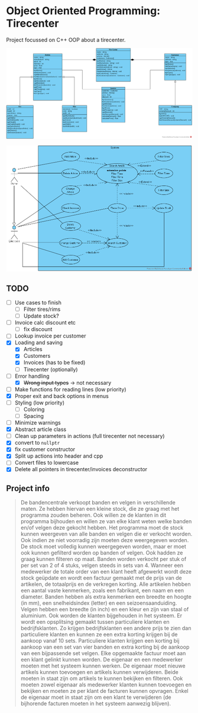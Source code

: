 # Object Oriented Programming: Tirecenter

Project focussed on C++ OOP about a tirecenter.

![Class](Tire-Center-Class.png)

![Use case](./Tire-Center-Use-Case.png)

## TODO

- [ ] Use cases to finish
  - [ ] Filter tires/rims
  - [ ] Update stock?
- [ ] Invoice calc discount etc
  - [ ] fix discount
- [ ] Lookup invoice per customer
- [X] Loading and saving
  - [X] Articles
  - [X] Customers
  - [X] Invoices (has to be fixed)
  - [ ] Tirecenter (optionally)
- [ ] Error handling
  - [X] ~~Wrong input types~~ -> not necessary
- [ ] Make functions for reading lines (low priority)
- [X] Proper exit and back options in menus
- [ ] Styling (low priority)
  - [ ] Coloring
  - [ ] Spacing
- [ ] Minimize warnings
- [X] Abstract article class
- [ ] Clean up parameters in actions (full tirecenter not necessary)
- [X] convert to `nullptr`
- [X] fix customer constructor
- [X] Split up actions into header and cpp
- [ ] Convert files to lowercase
- [X] Delete all pointers in tirecenter/invoices deconstructor

## Project info

> De bandencentrale verkoopt banden en velgen in verschillende maten. Ze hebben hiervan een kleine stock, die ze graag met het programma zouden beheren. Ook willen ze de klanten in dit programma bijhouden en willen ze van elke klant weten welke banden en/of velgen deze gekocht hebben. Het programma moet de stock kunnen weergeven van alle banden en velgen die er verkocht worden. Ook indien ze niet voorradig zijn moeten deze weergegeven worden. De stock moet volledig kunnen weergegeven worden, maar er moet ook kunnen gefilterd worden op banden of velgen. Ook hadden ze graag kunnen filteren op maat. Banden worden verkocht per stuk of per set van 2 of 4 stuks, velgen steeds in sets van 4. Wanneer een medewerker de totale order van een klant heeft afgewerkt wordt deze stock geüpdate en wordt een factuur gemaakt met de prijs van de artikelen, de totaalprijs en de verkregen korting. Alle artikelen hebben een aantal vaste kenmerken, zoals een fabrikant, een naam en een diameter. Banden hebben als extra kenmerken een breedte en hoogte (in mm), een snelheidsindex (letter) en een seizoensaanduiding. Velgen hebben een breedte (in inch) en een kleur en zijn van staal of aluminium. Ook worden de klanten bijgehouden in het systeem. Er wordt een opsplitsing gemaakt tussen particuliere klanten en bedrijfsklanten. Zo krijgen bedrijfsklanten een andere prijs te zien dan particuliere klanten en kunnen ze een extra korting krijgen bij de aankoop vanaf 10 sets. Particuliere klanten krijgen een korting bij aankoop van een set van vier banden en extra korting bij de aankoop van een bijpassende set velgen. Elke opgemaakte factuur moet aan een klant gelinkt kunnen worden. De eigenaar en een medewerker moeten met het systeem kunnen werken. De eigenaar moet nieuwe artikels kunnen toevoegen en artikels kunnen verwijderen. Beide moeten in staat zijn om artikels te kunnen bekijken en filteren. Ook moeten zowel eigenaar als medewerker klanten kunnen toevoegen en bekijken en moeten ze per klant de facturen kunnen opvragen. Enkel de eigenaar moet in staat zijn om een klant te verwijderen (de bijhorende facturen moeten in het systeem aanwezig blijven).
